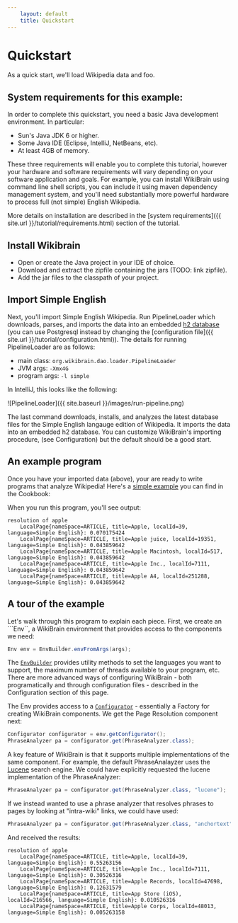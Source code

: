 ```yaml
---
    layout: default
    title: Quickstart
---
```

        
# Quickstart 

As a quick start, we'll load Wikipedia data and foo.

## System requirements for this example:

In order to complete this quickstart, you need a basic Java development environment. In particular: 

* Sun's Java JDK 6 or higher.
* Some Java IDE (Eclipse, IntelliJ, NetBeans, etc).
* At least 4GB of memory.

These three requirements will enable you to complete this tutorial, however your hardware and software requirements will vary depending on your software application and goals.
For example, you can install WikiBrain using command line shell scripts, you can include it using maven dependency management system, and
you'll need substantially more powerful hardware to process full (not simple) English Wikipedia.

More details on installation are described in the [system requirements]({{ site.url }}/tutorial/requirements.html) section of the tutorial.

## Install Wikibrain

* Open or create the Java project in your IDE of choice.
* Download and extract the zipfile containing the jars (TODO: link zipfile).
* Add the jar files to the classpath of your project. 

## Import Simple English

Next, you'll import Simple English Wikipedia.
Run PipelineLoader which downloads, parses, and imports the data into an embedded [h2 database](http://www.h2database.com/html/main.html) (you can use Postgresql instead by changing the [configuration file]({{ site.url }}/tutorial/configuration.html)).
The details for running PipelineLoader are as follows:
 
 * main class: `org.wikibrain.dao.loader.PipelineLoader`
 * JVM args: `-Xmx4G`
 * program args: `-l simple`

In IntelliJ, this looks like the following:

![PipelineLoader]({{ site.baseurl }}/images/run-pipeline.png)

The last command downloads, installs, and analyzes the latest database files for the Simple English langauge edition of Wikipedia. 
It imports the data into an embedded h2 database. 
You can customize WikiBrain's importing procedure, (see Configuration) but the default should be a good start. 

## An example program
Once you have your imported data (above), your are ready to write programs that analyze Wikipedia!
Here's a [simple example](https://github.com/shilad/wikibrain/blob/master/wikibrain-cookbook/src/main/java/org/wikibrain/cookbook/Quickstart.java) you can find in the Cookbook:

<script src="http://gist-it.appspot.com/github/shilad/wikibrain/blob/master/wikibrain-cookbook/src/main/java/org/wikibrain/cookbook/Quickstart.java?slice=13:40"></script>


When you run this program, you'll see output:

```text
resolution of apple
	LocalPage{nameSpace=ARTICLE, title=Apple, localId=39, language=Simple English}: 0.070175424
	LocalPage{nameSpace=ARTICLE, title=Apple juice, localId=19351, language=Simple English}: 0.043859642
	LocalPage{nameSpace=ARTICLE, title=Apple Macintosh, localId=517, language=Simple English}: 0.043859642
	LocalPage{nameSpace=ARTICLE, title=Apple Inc., localId=7111, language=Simple English}: 0.043859642
	LocalPage{nameSpace=ARTICLE, title=Apple A4, localId=251288, language=Simple English}: 0.043859642
```

## A tour of the example
Let's walk through this program to explain each piece. 
First, we create an ```Env``, a WikiBrain environment that provides access to the components we need:

```java
Env env = EnvBuilder.envFromArgs(args);
```

The [```EnvBuilder```](wikibrain-core/src/main/java/org/wikibrain/core/cmd/EnvBuilder.java) 
provides utility methods to set the languages you want to support, the maximum number of threads available to your program, etc.
There are more advanced ways of configuring WikiBrain - both programatically and through configuration files - described in the Configuration section of this page.

The Env provides access to a 
[```Configurator```](wikibrain-utils/src/main/java/org/wikibrain/conf/Configurator.java) -
essentially a Factory for creating WikiBrain components. We get the Page Resolution component next:

```java
Configurator configurator = env.getConfigurator();
PhraseAnalyzer pa = configurator.get(PhraseAnalyzer.class);
```

A key feature of WikiBrain is that it supports multiple implementations of the same component. 
For example, the default PhraseAnalayzer uses the [Lucene](http://lucene.apache.org/) search engine. 
We could have explicitly requested the lucene implementation of the PhraseAnalyzer:

```java
PhraseAnalyzer pa = configurator.get(PhraseAnalyzer.class, "lucene");
```
If we instead wanted to use a phrase analyzer that resolves phrases to pages by looking at "intra-wiki" links, we could have used:

```java
PhraseAnalyzer pa = configurator.get(PhraseAnalyzer.class, "anchortext");
```
And received the results:

```text
resolution of apple
	LocalPage{nameSpace=ARTICLE, title=Apple, localId=39, language=Simple English}: 0.55263156
	LocalPage{nameSpace=ARTICLE, title=Apple Inc., localId=7111, language=Simple English}: 0.30526316
	LocalPage{nameSpace=ARTICLE, title=Apple Records, localId=47698, language=Simple English}: 0.12631579
	LocalPage{nameSpace=ARTICLE, title=App Store (iOS), localId=216566, language=Simple English}: 0.010526316
	LocalPage{nameSpace=ARTICLE, title=Apple Corps, localId=48013, language=Simple English}: 0.005263158
```
